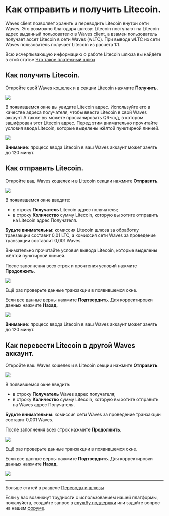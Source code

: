 # **Как отправить и получить Litecoin**.

Waves client позволяет хранить и переводить Litecoin внутри сети Waves. Это возможно благодаря шлюзу: Litecoin поступают на Litecoin адрес выданный пользователю в Waves client, а взамен пользователь получает ассет Litecoin в сети Waves (wLTC). При выводе wLTC из сети Waves пользователь получает Litecoin из расчета 1:1.

Всю исчерпывающую информацию о работе Litecoin шлюза вы найдёте в этой статье [Что такое платежный шлюз](/waves-client/frequently-asked-questions-faq/transfers-and-gateways/payment-gateway.md)

## **Как получить Litecoin**.

Откройте свой Waves кошелек и в секции Litecoin нажмите **Получить**.

![](/_assets/litecoin_transfers_01.png)

В появившемся окне вы увидите Litecoin адрес.
Используйте его в качестве адреса получателя, чтобы ввести Litecoin в свой Waves аккаунт
А также вы можете просканировать QR-код, в котором зашифрован этот Litecoin адрес.
Перед этим внимательно прочитайте условия ввода Litecoin, которые выделены жёлтой пунктирной линией.

![](/_assets/litecoin_transfers_02.png)

**Внимание**: процесс ввода Litecoin в ваш Waves аккаунт может занять до 120 минут.

## **Как отправить Litecoin**.

Откройте ваш Waves кошелек и в Litecoin секции нажмите **Отправить**.

![](/_assets/litecoin_transfers_01.png)

В появившемся окне введите:

- в строку **Получатель** Litecoin адрес получателя;
- в строку **Количество** сумму Litecoin, которую вы хотите отправить на Litecoin адрес Получателя.

**Будьте внимательны**: комиссия Litecoin шлюза за обработку транзакции составит 0,01 LTC, а комиссия сети Waves за проведение транзакции составлит 0,001 Waves.

Внимательно прочитайте условия вывода Litecoin, которые выделены жёлтой пунктирной линией.

После заполнения всех строк и прочтения условий нажмите **Продолжить**.

![](/_assets/litecoin_transfers_04.png)

Ещё раз проверьте данные транзакции в появившемся окне.

Если все данные верны нажмите **Подтвердить**. Для корректировки данных нажмите **Назад**.

![](/_assets/litecoin_transfers_05.png)

**Внимание**: процесс ввода Litecoin в ваш Waves аккаунт может занять до 120 минут.

## **Как перевести Litecoin в другой Waves аккаунт**.

Откройте ваш Waves кошелек и в Litecoin секции нажмите **Отправить**.

![](/_assets/litecoin_transfers_01.png)

В появившемся окне введите:

- в строку **Получатель** Waves адрес получателя;
- в строку **Количество** сумму Litecoin, которую вы хотите отправить на Waves адрес Получателя.

**Будьте внимательны**: комиссия сети Waves за проведение транзакции составит 0,001 Waves.

После заполнения всех строк нажмите **Продолжить**.

![](/_assets/litecoin_transfers_07.png)

Ещё раз проверьте данные транзакции в появившемся окне.

Если все данные верны нажмите **Подтвердить**. Для корректировки данных нажмите **Назад**.

![](/_assets/litecoin_transfers_08.png)

___

Больше статей в разделе [Переводы и шлюзы](/waves-client/wallet-management.md)

Если у вас возникнут трудности с использованием нашей платформы, пожалуйста, создайте запрос в [службу поддержки](https://support.wavesplatform.com/) или задайте вопрос на нашем [форуме](https://forum.wavesplatform.com/).
